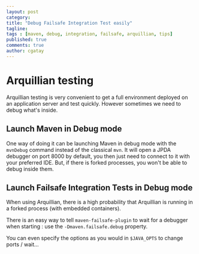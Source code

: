 ```yaml
---
layout: post
category:
title: "Debug Failsafe Integration Test easily"
tagline:
tags : [maven, debug, integration, failsafe, arquillian, tips]
published: true
comments: true
author: cgatay
---
```


# Arquillian testing

Arquillian testing is very convenient to get a full environment deployed on an application server and test quickly. 
However sometimes we need to debug what's inside.


## Launch Maven in Debug mode
One way of doing it can be launching Maven in debug mode with the `mvnDebug` command instead of the classical `mvn`.
It will open a JPDA debugger on port 8000 by default, you then just need to connect to it with your preferred IDE.
But, if there is forked processes, you won't be able to debug inside them.

## Launch Failsafe Integration Tests in Debug mode
When using Arquillian, there is a high probability that Arquillian is running in a forked process (with embedded containers). 

There is an easy way to tell `maven-failsafe-plugin` to wait for a debugger when starting : use the `-Dmaven.failsafe.debug` property.


You can even specify the options as you would in `$JAVA_OPTS` to change ports / wait...
